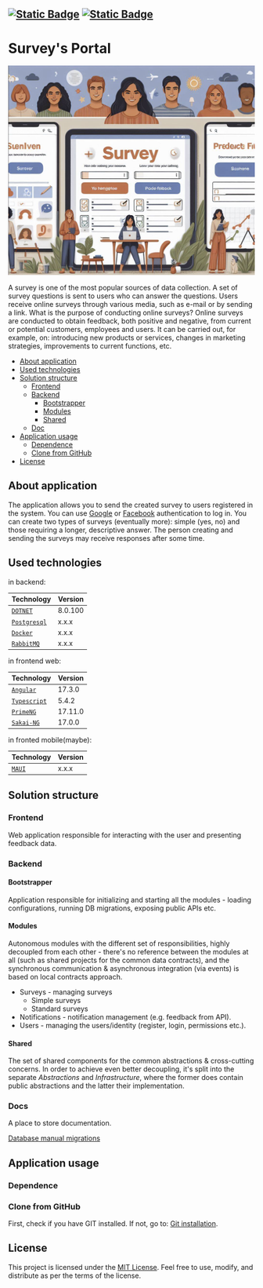 [![Static Badge](https://img.shields.io/badge/100%20Commits-green?style=for-the-badge&label=The%20project%20participates%20in&link=right%2Fhttps%3A%2F%2F100commitow.pl)](https://100commitow.pl)
[![Static Badge](https://img.shields.io/badge/MIT-orange?style=for-the-badge&label=License)](https://github.com/KarolMaliglowka/SurveysPortal/blob/master/License)
---
Survey's Portal
===

![image](./accessories/survey.png)

A survey is one of the most popular sources of data collection. A set of survey questions is sent to users who can answer the questions. Users receive online surveys through various media, such as e-mail or by sending a link.
What is the purpose of conducting online surveys? Online surveys are conducted to obtain feedback, both positive and negative, from current or potential customers, employees and users.
It can be carried out, for example, on: introducing new products or services, changes in marketing strategies, improvements to current functions, etc.

- [About application](#about-application)
- [Used technologies](#Used-technologies)
- [Solution structure](#Solution-structure)
    - [Frontend](#Frontend)
    - [Backend](#Backend)
        - [Bootstrapper](#Bootstrapper)
        - [Modules](#Modules)
        - [Shared](#Shared)
    - [Doc](#Docs)
- [Application usage](#Application-usage)
  - [Dependence](#Dependence)
  - [Clone from GitHub](#Clone-from-GitHub)
- [License](#License)

## About application
The application allows you to send the created survey to users registered in the system. You can use [Google](http://google.pl) or [Facebook](https://facebook.com) authentication to log in. You can create two types of surveys (eventually more): simple (yes, no) and those requiring a longer, descriptive answer. The person creating and sending the surveys may receive responses after some time.

## Used technologies

in backend:

| Technology                                      | Version |
|-------------------------------------------------|---------|
| [`DOTNET`](https://dotnet.microsoft.com/en-us/) | 8.0.100 |
| [`Postgresql`](https://www.postgresql.org.pl/)  | x.x.x   |
| [`Docker`](https://www.docker.com/)             | x.x.x   |
| [`RabbitMQ`](https://www.rabbitmq.com/)         | x.x.x   |

in frontend web:

| Technology                                           | Version |
|------------------------------------------------------|---------|
| [`Angular`](https://angular.io/)                     | 17.3.0  |
| [`Typescript`](https://www.typescriptlang.org/)      | 5.4.2   |
| [`PrimeNG`](https://primeng.org/)                    | 17.11.0 |
| [`Sakai-NG`](https://github.com/primefaces/sakai-ng) | 17.0.0  |

in fronted mobile(maybe):

| Technology                                             | Version |
|--------------------------------------------------------|---------|
| [`MAUI`](https://dotnet.microsoft.com/en-us/apps/maui) | x.x.x   |

## Solution structure

### Frontend
Web application responsible for interacting with the user and presenting feedback data.

### Backend
#### Bootstrapper
Application responsible for initializing and starting all the modules - loading configurations, running DB migrations, exposing public APIs etc.

#### Modules
Autonomous modules with the different set of responsibilities, highly decoupled from each other - there's no reference between the modules at all (such as shared projects for the common data contracts), and the synchronous communication & asynchronous integration (via events) is based on local contracts approach.

- Surveys - managing surveys
  - Simple surveys
  - Standard surveys
- Notifications - notification management (e.g. feedback from API).
- Users - managing the users/identity (register, login, permissions etc.).

#### Shared
The set of shared components for the common abstractions & cross-cutting concerns. In order to achieve even better
decoupling, it's split into the separate *Abstractions* and *Infrastructure*, where the former does contain public abstractions and the latter their implementation.

### Docs
A place to store documentation.

[Database manual migrations](src/Docs/Database_Migrations.md)

## Application usage

### Dependence

### Clone from GitHub
First, check if you have GIT installed. If not, go to: [Git installation](https://git-scm.com/book/en/v2/Getting-Started-Installing-Git).

## License
This project is licensed under the [MIT License](License). Feel free to use, modify, and distribute as per the terms of the license.
